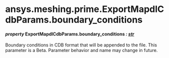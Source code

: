 # ansys.meshing.prime.ExportMapdlCdbParams.boundary_conditions

#### *property* ExportMapdlCdbParams.boundary_conditions *: [str](https://docs.python.org/3.11/library/stdtypes.html#str)*

Boundary conditions in CDB format that will be appended to the file.
This parameter is a Beta. Parameter behavior and name may change in future.

<!-- !! processed by numpydoc !! -->
